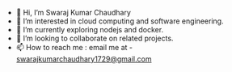 - 👋 Hi, I’m Swaraj Kumar Chaudhary
- 👀 I’m interested in cloud computing and software engineering.
- 🌱 I’m currently exploring nodejs and docker.
- 💞️ I’m looking to collaborate on related projects.
- 📫 How to reach me : email me at - swarajkumarchaudhary1729@gmail.com

<!---
Happ2y/Happ2y is a ✨ special ✨ repository because its `README.md` (this file) appears on your GitHub profile.
You can click the Preview link to take a look at your changes.
--->
